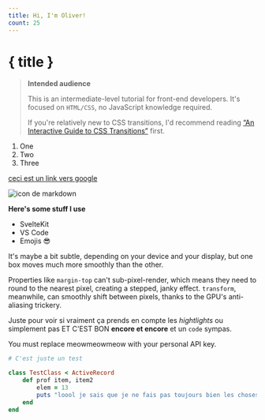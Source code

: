 ```yaml
---
title: Hi, I'm Oliver!
count: 25
---
```


<script>
    let number = 10;
    import Count from "$lib/components/_count.svelte";
</script>

<div class="lg:(px-60 container) <lg:px-6">

# { title }



> **Intended audience**
>
> This is an intermediate-level tutorial for front-end developers. It's focused on `HTML/CSS`, no JavaScript knowledge required.
>
> If you're relatively new to CSS transitions, I'd recommend reading [“An Interactive Guide to CSS Transitions”](/moi) first.


1. One
2. Two
3. Three


[ceci est un link vers google](https://www.google.com)


![icon de markdown](https://commonmark.org/help/images/favicon.png)

**Here's some stuff I use**

- SvelteKit
- VS Code
- Emojis 😎

It's maybe a bit subtle, depending on your device and your display, but one box moves much more smoothly than the other.

Properties like `margin-top` can't sub-pixel-render, which means they need to round to the nearest pixel, creating a stepped, janky effect. `transform`, meanwhile, can smoothly shift between pixels, thanks to the GPU's anti-aliasing trickery.

Juste pour voir si vraiment ça prends en compte les *hightlights* ou simplement pas ET C'EST BON **encore et encore** et un `code` sympas.

<aside class="error">
    You must replace meowmeowmeow with your personal API key.
</aside>

```ruby
# C'est juste un test

class TestClass < ActiveRecord
    def prof item, item2
        elem = 13
        puts "loool je sais que je ne fais pas toujours bien les choses mais c'est j'y arriverai"
    end
end
```


<!-- <Count count="{number}"/> -->


</div>